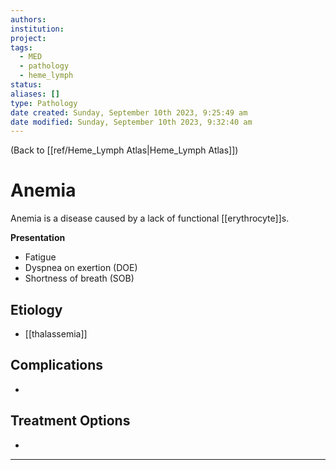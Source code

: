 ```yaml
---
authors: 
institution: 
project: 
tags:
  - MED
  - pathology
  - heme_lymph
status: 
aliases: []
type: Pathology
date created: Sunday, September 10th 2023, 9:25:49 am
date modified: Sunday, September 10th 2023, 9:32:40 am
---
```


(Back to [[ref/Heme_Lymph Atlas|Heme_Lymph Atlas]])

# Anemia

Anemia is a disease caused by a lack of functional [[erythrocyte]]s.

**Presentation**
- Fatigue
- Dyspnea on exertion (DOE)
- Shortness of breath (SOB)

## Etiology
- [[thalassemia]]

## Complications
- 

## Treatment Options
- 

---
